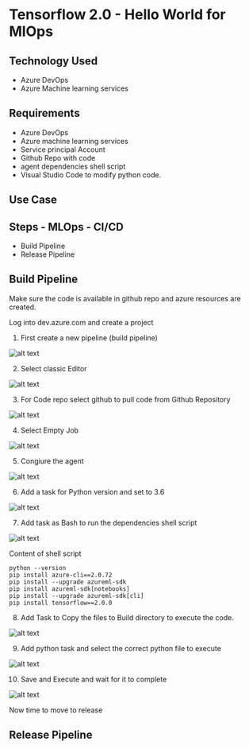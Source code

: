 # Tensorflow 2.0 - Hello World for MlOps

## Technology Used

- Azure DevOps
- Azure Machine learning services

## Requirements

- Azure DevOps
- Azure machine learning services
- Service principal Account
- Github Repo with code
- agent dependencies shell script
- Visual Studio Code to modify python code.

## Use Case


## Steps - MLOps - CI/CD

- Build Pipeline
- Release Pipeline

## Build Pipeline

Make sure the code is available in github repo and azure resources are created.

Log into dev.azure.com and create a project

1) First create a new pipeline (build pipeline)

![alt text](https://github.com/balakreshnan/mlops/blob/master/tensorflow/images/tf2build1.jpg "Tensorflow")

2) Select classic Editor

![alt text](https://github.com/balakreshnan/mlops/blob/master/tensorflow/images/tf2build2.jpg "Tensorflow")

3) For Code repo select github to pull code from Github Repository

![alt text](https://github.com/balakreshnan/mlops/blob/master/tensorflow/images/tf2build3.jpg "Tensorflow")

4) Select Empty Job

![alt text](https://github.com/balakreshnan/mlops/blob/master/tensorflow/images/tf2build4.jpg "Tensorflow")

5) Congiure the agent

![alt text](https://github.com/balakreshnan/mlops/blob/master/tensorflow/images/tf2build5.jpg "Tensorflow")

6) Add a task for Python version and set to 3.6

![alt text](https://github.com/balakreshnan/mlops/blob/master/tensorflow/images/tf2build6.jpg "Tensorflow")

7) Add task as Bash to run the dependencies shell script

![alt text](https://github.com/balakreshnan/mlops/blob/master/tensorflow/images/tf2build7.jpg "Tensorflow")

Content of shell script

```
python --version
pip install azure-cli==2.0.72
pip install --upgrade azureml-sdk
pip install azureml-sdk[notebooks]
pip install --upgrade azureml-sdk[cli]
pip install tensorflow==2.0.0
```

8) Add Task to Copy the files to Build directory to execute the code.

![alt text](https://github.com/balakreshnan/mlops/blob/master/tensorflow/images/tf2build8.jpg "Tensorflow")

9) Add python task and select the correct python file to execute

![alt text](https://github.com/balakreshnan/mlops/blob/master/tensorflow/images/tf2build9.jpg "Tensorflow")

10) Save and Execute and wait for it to complete

![alt text](https://github.com/balakreshnan/mlops/blob/master/tensorflow/images/tf2build10.jpg "Tensorflow")

Now time to move to release

## Release Pipeline

